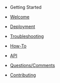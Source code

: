<!-- docs/_sidebar.md -->

* Getting Started

* [Welcome](/README.md)
* [Deployment](/deployment/README.md)
* [Troubleshooting](/troubleshooting/README.md)
* [How-To](/how-to/README.md)
* [API](/api/README.md)
* [Questions/Comments](/questions-comments/README.md)
* [Contributing](/contributing/README.md)

